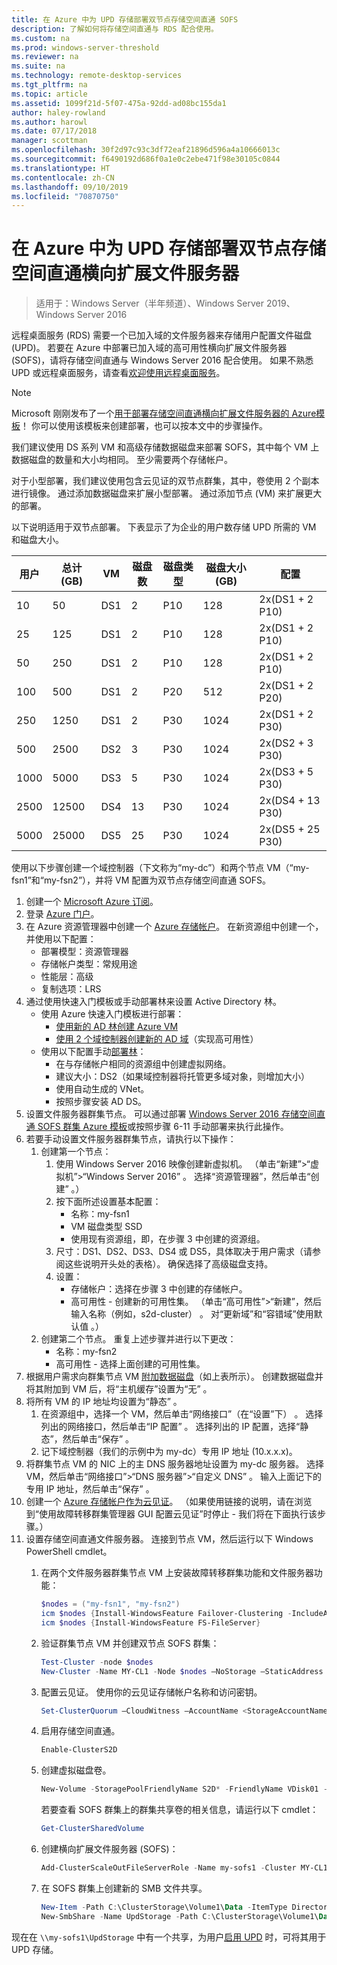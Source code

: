 ```yaml
---
title: 在 Azure 中为 UPD 存储部署双节点存储空间直通 SOFS
description: 了解如何将存储空间直通与 RDS 配合使用。
ms.custom: na
ms.prod: windows-server-threshold
ms.reviewer: na
ms.suite: na
ms.technology: remote-desktop-services
ms.tgt_pltfrm: na
ms.topic: article
ms.assetid: 1099f21d-5f07-475a-92dd-ad08bc155da1
author: haley-rowland
ms.author: harowl
ms.date: 07/17/2018
manager: scottman
ms.openlocfilehash: 30f2d97c93c3df72eaf21896d596a4a10666013c
ms.sourcegitcommit: f6490192d686f0a1e0c2ebe471f98e30105c0844
ms.translationtype: HT
ms.contentlocale: zh-CN
ms.lasthandoff: 09/10/2019
ms.locfileid: "70870750"
---
```

# <a name="deploy-a-two-node-storage-spaces-direct-scale-out-file-server-for-upd-storage-in-azure"></a>在 Azure 中为 UPD 存储部署双节点存储空间直通横向扩展文件服务器

>适用于：Windows Server（半年频道）、Windows Server 2019、Windows Server 2016

远程桌面服务 (RDS) 需要一个已加入域的文件服务器来存储用户配置文件磁盘 (UPD)。 若要在 Azure 中部署已加入域的高可用性横向扩展文件服务器 (SOFS)，请将存储空间直通与 Windows Server 2016 配合使用。 如果不熟悉 UPD 或远程桌面服务，请查看[欢迎使用远程桌面服务](welcome-to-rds.md)。

> [!NOTE] 
> Microsoft 刚刚发布了一个[用于部署存储空间直通横向扩展文件服务器的 Azure模板](https://azure.microsoft.com/documentation/templates/301-storage-spaces-direct/)！ 你可以使用该模板来创建部署，也可以按本文中的步骤操作。 

我们建议使用 DS 系列 VM 和高级存储数据磁盘来部署 SOFS，其中每个 VM 上数据磁盘的数量和大小均相同。 至少需要两个存储帐户。 

对于小型部署，我们建议使用包含云见证的双节点群集，其中，卷使用 2 个副本进行镜像。 通过添加数据磁盘来扩展小型部署。 通过添加节点 (VM) 来扩展更大的部署。 

以下说明适用于双节点部署。 下表显示了为企业的用户数存储 UPD 所需的 VM 和磁盘大小。 

| 用户 | 总计 (GB) | VM | 磁盘数 | 磁盘类型 | 磁盘大小 (GB) | 配置   |
|-------|------------|----|---------|-----------|----------------|-----------------|
| 10    | 50         | DS1 | 2       | P10       | 128            | 2x(DS1 + 2 P10)  |
| 25    | 125        | DS1 | 2       | P10       | 128            | 2x(DS1 + 2 P10)  |
| 50    | 250        | DS1 | 2       | P10       | 128            | 2x(DS1 + 2 P10)  |
| 100   | 500        | DS1 | 2       | P20       | 512            | 2x(DS1 + 2 P20)  |
| 250   | 1250       | DS1 | 2       | P30       | 1024           | 2x(DS1 + 2 P30)  |
| 500   | 2500       | DS2 | 3       | P30       | 1024           | 2x(DS2 + 3 P30)  |
| 1000  | 5000       | DS3 | 5       | P30       | 1024           | 2x(DS3 + 5 P30)  |
| 2500  | 12500      | DS4 | 13      | P30       | 1024           | 2x(DS4 + 13 P30) |
| 5000  | 25000      | DS5 | 25      | P30       | 1024           | 2x(DS5 + 25 P30) | 

使用以下步骤创建一个域控制器（下文称为“my-dc”）和两个节点 VM（“my-fsn1”和“my-fsn2”），并将 VM 配置为双节点存储空间直通 SOFS。

1. 创建一个 [Microsoft Azure 订阅](https://azure.microsoft.com)。
2. 登录 [Azure 门户](https://ms.portal.azure.com)。
3. 在 Azure 资源管理器中创建一个 [Azure 存储帐户](https://azure.microsoft.com/documentation/articles/storage-create-storage-account/#create-a-storage-account)。 在新资源组中创建一个，并使用以下配置：
   - 部署模型：资源管理器
   - 存储帐户类型：常规用途
   - 性能层：高级
   - 复制选项：LRS
4. 通过使用快速入门模板或手动部署林来设置 Active Directory 林。 
   - 使用 Azure 快速入门模板进行部署：
      - [使用新的 AD 林创建 Azure VM](https://azure.microsoft.com/documentation/templates/active-directory-new-domain/)
      - [使用 2 个域控制器创建新的 AD 域](https://azure.microsoft.com/documentation/templates/active-directory-new-domain-ha-2-dc/)（实现高可用性）
   - 使用以下配置手动[部署林](https://azure.microsoft.com/documentation/articles/active-directory-new-forest-virtual-machine/)：
      - 在与存储帐户相同的资源组中创建虚拟网络。
      - 建议大小：DS2（如果域控制器将托管更多域对象，则增加大小）
      - 使用自动生成的 VNet。
      - 按照步骤安装 AD DS。
5. 设置文件服务器群集节点。 可以通过部署 [Windows Server 2016 存储空间直通 SOFS 群集 Azure 模板](https://azure.microsoft.com/resources/templates/301-storage-spaces-direct/)或按照步骤 6-11 手动部署来执行此操作。
6. 若要手动设置文件服务器群集节点，请执行以下操作：
   1. 创建第一个节点： 
      1. 使用 Windows Server 2016 映像创建新虚拟机。 （单击“新建”>“虚拟机”>“Windows Server 2016”  。 选择“资源管理器”，然后单击“创建”   。）
      2. 按下面所述设置基本配置：
         - 名称：my-fsn1
         - VM 磁盘类型 SSD
         - 使用现有资源组，即，在步骤 3 中创建的资源组。 
      3. 尺寸：DS1、DS2、DS3、DS4 或 DS5，具体取决于用户需求（请参阅这些说明开头处的表格）。 确保选择了高级磁盘支持。
      4. 设置： 
         - 存储帐户：选择在步骤 3 中创建的存储帐户。
         - 高可用性 - 创建新的可用性集。 （单击“高可用性”>“新建”，然后输入名称（例如，s2d-cluster）  。 对“更新域”和“容错域”使用默认值   。）
   2. 创建第二个节点。 重复上述步骤并进行以下更改：
      - 名称：my-fsn2
      - 高可用性 - 选择上面创建的可用性集。  
7. 根据用户需求向群集节点 VM [附加数据磁盘](https://azure.microsoft.com/documentation/articles/virtual-machines-windows-attach-disk-portal/)（如上表所示）。 创建数据磁盘并将其附加到 VM 后，将“主机缓存”设置为“无”   。
8. 将所有 VM 的 IP 地址均设置为“静态”  。 
   1. 在资源组中，选择一个 VM，然后单击“网络接口”（在“设置”下）   。 选择列出的网络接口，然后单击“IP 配置”  。 选择列出的 IP 配置，选择“静态”，然后单击“保存”   。
   2. 记下域控制器（我们的示例中为 my-dc）专用 IP 地址 (10.x.x.x)。
9. 将群集节点 VM 的 NIC 上的主 DNS 服务器地址设置为 my-dc 服务器。 选择 VM，然后单击“网络接口”>“DNS 服务器”>“自定义 DNS”  。 输入上面记下的专用 IP 地址，然后单击“保存”  。
10. 创建一个 [Azure 存储帐户作为云见证](https://docs.microsoft.com/windows-server/failover-clustering/deploy-cloud-witness)。 （如果使用链接的说明，请在浏览到“使用故障转移群集管理器 GUI 配置云见证”时停止 - 我们将在下面执行该步骤。）
11. 设置存储空间直通文件服务器。 连接到节点 VM，然后运行以下 Windows PowerShell cmdlet。
    1. 在两个文件服务器群集节点 VM 上安装故障转移群集功能和文件服务器功能：

       ```powershell
       $nodes = ("my-fsn1", "my-fsn2")
       icm $nodes {Install-WindowsFeature Failover-Clustering -IncludeAllSubFeature -IncludeManagementTools} 
       icm $nodes {Install-WindowsFeature FS-FileServer} 
       ```
    2. 验证群集节点 VM 并创建双节点 SOFS 群集：

       ```powershell
       Test-Cluster -node $nodes
       New-Cluster -Name MY-CL1 -Node $nodes –NoStorage –StaticAddress [new address within your addr space]
       ``` 
    3. 配置云见证。 使用你的云见证存储帐户名称和访问密钥。

       ```powershell
       Set-ClusterQuorum –CloudWitness –AccountName <StorageAccountName> -AccessKey <StorageAccountAccessKey> 
       ```
    4. 启用存储空间直通。

       ```powershell
       Enable-ClusterS2D 
       ```
      
    5. 创建虚拟磁盘卷。

       ```powershell
       New-Volume -StoragePoolFriendlyName S2D* -FriendlyName VDisk01 -FileSystem CSVFS_REFS -Size 120GB 
       ```
       若要查看 SOFS 群集上的群集共享卷的相关信息，请运行以下 cmdlet：

       ```powershell
       Get-ClusterSharedVolume
       ```
   
    6. 创建横向扩展文件服务器 (SOFS)：

       ```powershell
       Add-ClusterScaleOutFileServerRole -Name my-sofs1 -Cluster MY-CL1
       ```

    7. 在 SOFS 群集上创建新的 SMB 文件共享。

       ```powershell
       New-Item -Path C:\ClusterStorage\Volume1\Data -ItemType Directory
       New-SmbShare -Name UpdStorage -Path C:\ClusterStorage\Volume1\Data
       ```

现在在 `\\my-sofs1\UpdStorage` 中有一个共享，为用户[启用 UPD](https://social.technet.microsoft.com/wiki/contents/articles/15304.installing-and-configuring-user-profile-disks-upd-in-windows-server-2012.aspx) 时，可将其用于 UPD 存储。 
